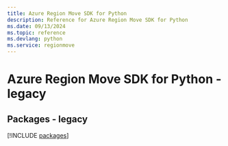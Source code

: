 ```yaml
---
title: Azure Region Move SDK for Python
description: Reference for Azure Region Move SDK for Python
ms.date: 09/13/2024
ms.topic: reference
ms.devlang: python
ms.service: regionmove
---
```

# Azure Region Move SDK for Python - legacy
## Packages - legacy
[!INCLUDE [packages](region-move-index.md)]